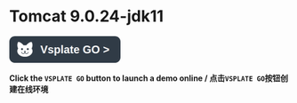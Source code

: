 # Tomcat 9.0.24-jdk11

<a href="https://www.vsplate.com/?docker-compose=https://github.com/vsplate/dcenvs/tomcat/9.0.24-jdk11"><img alt="VSPLATE GO" src="https://raw.githubusercontent.com/vsplate/images/master/vsgo_btn.png" width="200px"></a>

**Click the `VSPLATE GO` button to launch a demo online / 点击`VSPLATE GO`按钮创建在线环境**